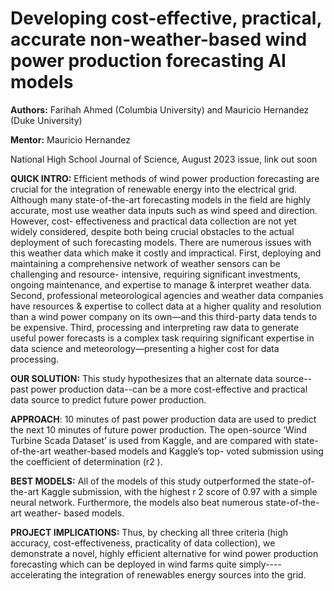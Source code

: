# Developing cost-effective, practical, accurate non-weather-based wind power production forecasting AI models


**Authors:** Farihah Ahmed (Columbia University) and Mauricio Hernandez (Duke University)

**Mentor:** Mauricio Hernandez

National High School Journal of Science, August 2023 issue, link out soon

**QUICK INTRO:** Efficient methods of wind power production forecasting are crucial for the integration of
renewable energy into the electrical grid. Although many state-of-the-art forecasting models in the field are highly
accurate, most use weather data inputs such as wind speed and direction. However, cost-
effectiveness and practical data collection are not yet widely considered, despite
both being crucial obstacles to the actual deployment of such forecasting models. There are
numerous issues with this weather data which make it costly and impractical. First, deploying
and maintaining a comprehensive network of weather sensors can be challenging and resource-
intensive, requiring significant investments, ongoing maintenance, and expertise to manage &
interpret weather data. Second, professional meteorological agencies and weather data
companies have resources &amp; expertise to collect data at a higher quality and resolution than a
wind power company on its own—and this third-party data tends to be expensive. Third,
processing and interpreting raw data to generate useful power forecasts is a complex task
requiring significant expertise in data science and meteorology—presenting a higher cost for
data processing.

**OUR SOLUTION:** This study hypothesizes that an alternate data source--past power production
data--can be a more cost-effective and practical data source to predict future power production.

**APPROACH**: 10 minutes of past power production data are used to predict the next 10 minutes of future
power production. The open-source ‘Wind Turbine Scada Dataset’ is used from
Kaggle, and are compared with state-of-the-art weather-based models and Kaggle’s top-
voted submission using the coefficient of determination (r2 ). 

**BEST MODELS:** All of the models of this study
outperformed the state-of-the-art Kaggle submission, with the highest r 2 score of 0.97 with a
simple neural network. Furthermore, the models also beat numerous state-of-the-art weather-
based models.

**PROJECT IMPLICATIONS:** Thus, by checking all three criteria (high accuracy, cost-effectiveness,
practicality of data collection), we demonstrate a novel, highly efficient alternative for
wind power production forecasting which can be deployed in wind farms quite simply----
accelerating the integration of renewables energy sources into the grid.

 
